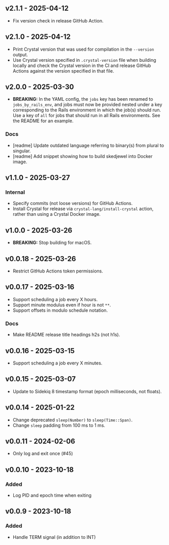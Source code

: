 ## v2.1.1 - 2025-04-12
- Fix version check in release GitHub Action.

## v2.1.0 - 2025-04-12
- Print Crystal version that was used for compilation in the `--version` output.
- Use Crystal version specified in `.crystal-version` file when building locally and check the Crystal version in the CI and release GitHub Actions against the version specified in that file.

## v2.0.0 - 2025-03-30
- **BREAKING:** In the YAML config, the `jobs` key has been renamed to `jobs_by_rails_env`, and jobs must now be provided nested under a key corresponding to the Rails environment in which the job(s) should run. Use a key of `all` for jobs that should run in all Rails environments. See the README for an example.

### Docs
- [readme] Update outdated language referring to binary(s) from plural to singular.
- [readme] Add snippet showing how to build skedjewel into Docker image.

## v1.1.0 - 2025-03-27
### Internal
- Specify commits (not loose versions) for GitHub Actions.
- Install Crystal for release via `crystal-lang/install-crystal` action, rather than using a Crystal Docker image.

## v1.0.0 - 2025-03-26
- **BREAKING:** Stop building for macOS.

## v0.0.18 - 2025-03-26
- Restrict GitHub Actions token permissions.

## v0.0.17 - 2025-03-16
- Support scheduling a job every X hours.
- Support minute modulus even if hour is not `**`.
- Support offsets in modulo schedule notation.

### Docs
- Make README release title headings h2s (not h1s).

## v0.0.16 - 2025-03-15
- Support scheduling a job every X minutes.

## v0.0.15 - 2025-03-07
- Update to Sidekiq 8 timestamp format (epoch milliseconds, not floats).

## v0.0.14 - 2025-01-22
- Change deprecated `sleep(Number)` to `sleep(Time::Span)`.
- Change `sleep` padding from 100 ms to 1 ms.

## v0.0.11 - 2024-02-06
- Only log and exit once (#45)

## v0.0.10 - 2023-10-18

### Added
- Log PID and epoch time when exiting

## v0.0.9 - 2023-10-18

### Added
- Handle TERM signal (in addition to INT)

